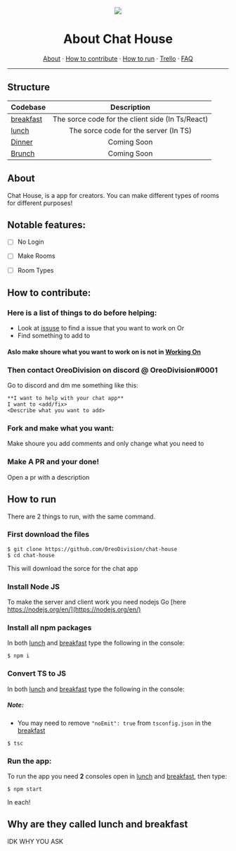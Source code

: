 <div align="center"><img src="https://static.thenounproject.com/png/2206184-200.png"></div>
<h1 align="center">About Chat House</h1>
<p align="center"><a href="https://github.com/OreoDivision/chat-house#about">About</a> · <a href="https://github.com/OreoDivision/chat-house#how-to-contribute">How to contribute</a> · <a href="https://github.com/OreoDivision/chat-house#how-to-run">How to run</a> · <a href="https://trello.com/b/CCdaLcA9">Trello</a> · <a href="https://github.com/OreoDivision/chat-house/blob/master/FAQ.md">FAQ</a></p>

---

## Structure

| Codebase             |      Description      |
| :------------------- | :-------------------: |
| [breakfast](breakfast)       |      The sorce code for the client side (In Ts/React)       |
| [lunch](lunch)       |      The sorce code for the server (In TS)       |
| [Dinner](https://github.com/OreoDivision/chat-house)       |      Coming Soon       |
| [Brunch](https://github.com/OreoDivision/chat-house)       |      Coming Soon       |

## About

Chat House, is a app for creators. You can make different types of rooms for different purposes!

## Notable features:
- [ ] No Login

- [ ] Make Rooms

- [ ] Room Types

## How to contribute:

### Here is a list of things to do **before** helping:

* Look at [issuse](https://github.com/OreoDivision/chat-house/issues) to find a issue that you want to work on
Or
* Find something to add to

#### Aslo make shoure what you want to work on is not in [Working On](https://github.com/OreoDivision/chat-house/blob/master/Working%20On.md)

### Then contact **OreoDivision** on discord @ OreoDivision#0001

Go to discord and dm me something like this:

```
**I want to help with your chat app**
I want to <add/fix>
<Describe what you want to add>
```

### Fork and make what you want:

Make shoure you add comments and only change what you need to

### Make A PR and your done! 

Open a pr with a description

## How to run

There are 2 things to run, with the same command.

### First download the files

```console
$ git clone https://github.com/OreoDivision/chat-house
$ cd chat-house
```
This will download the sorce for the chat app

### Install Node JS
To make the server and client work you need nodejs
Go [here https://nodejs.org/en/](https://nodejs.org/en/)

### Install all npm packages
In both [lunch](lunch) and [breakfast](breakfast) type the following in the console:
```console
$ npm i
```

### Convert TS to JS
In both [lunch](lunch) and [breakfast](breakfast) type the following in the console:

##### Note:
* You may need to remove `"noEmit": true` from `tsconfig.json` in the [breakfast](breakfast)

```console
$ tsc
```

### Run the app:

To run the app you need **2** consoles open in [lunch](lunch) and [breakfast](breakfast), then type:
```console
$ npm start
```
In each!


## Why are they called lunch and breakfast
IDK WHY YOU ASK
